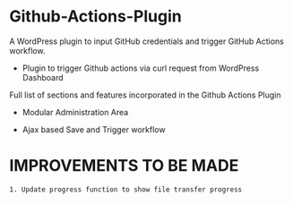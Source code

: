 # Github-Actions-Plugin

A WordPress plugin to input GitHub credentials and trigger GitHub Actions workflow.

- Plugin to trigger Github actions via curl request from WordPress Dashboard

Full list of sections and features incorporated in the Github Actions Plugin

- Modular Administration Area

- Ajax based Save and Trigger workflow



# IMPROVEMENTS TO BE MADE

    1. Update progress function to show file transfer progress
